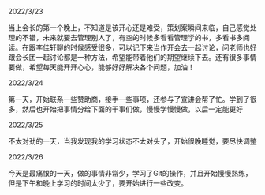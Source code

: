 2022/3/23

​当上会长的第一个晚上，不知道是该开心还是难受，策划案瞬间来临，自己感觉处理的不错，未来就要去管理别人了，有空的时候多看看管理学的书，多看书多阅读。在跟李佳轩聊的时候感受很多，可以记下来当作开会去一起讨论，问老师也好跟会长团一起讨论都是一种方法，希望能带着他们的期望继续下去。还有很多事情要做，希望每天能开开心心，能够好好解决各个问题，加油！

2022/3/24

第一天，开始联系一些赞助商，接手一些事项，还参与了宣讲会帮了忙。学到了很多，然后也开始把事情分给下面的干事们做，慢慢学慢慢做，以后一定能更好

2022/3/25

不太对劲的一天，当我发现我的学习状态不太对头了，开始很晚睡觉，要尽快调整

2022/3/26

今天是最痛恨的一天，做的事情非常少，学习了Git的操作，并且开始慢慢熟练，但是下午和晚上学习的时间太少了，要开始进行一些改变。
